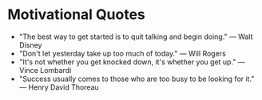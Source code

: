 # Motivational Quotes

- "The best way to get started is to quit talking and begin doing." — Walt Disney
- "Don't let yesterday take up too much of today." — Will Rogers
- "It's not whether you get knocked down, it's whether you get up." — Vince Lombardi
- "Success usually comes to those who are too busy to be looking for it." — Henry David Thoreau
